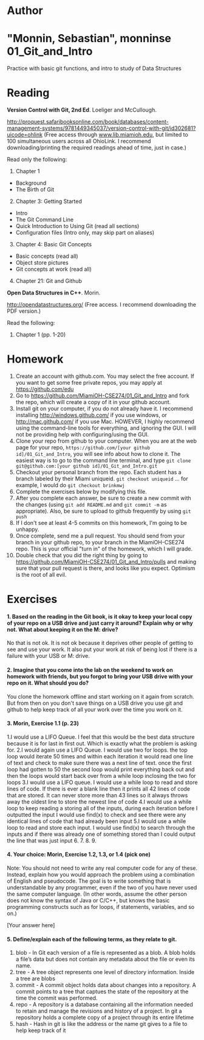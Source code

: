 Author
==========
"Monnin, Sebastian", monninse
01_Git_and_Intro
================

Practice with basic git functions, and intro to study of Data Structures

Reading
=======

**Version Control with Git, 2nd Ed**. Loeliger and McCullough. 

http://proquest.safaribooksonline.com/book/databases/content-management-systems/9781449345037/version-control-with-git/id302681?uicode=ohlink (Free access through www.lib.miamioh.edu, but limited to 100 simultaneous users across all OhioLink. I recommend downloading/printing the required readings ahead of time, just in case.)

Read only the following:

1. Chapter 1
  * Background
  * The Birth of Git
2. Chapter 3: Getting Started
  * Intro
  * The Git Command Line
  * Quick Introduction to Using Git (read all sections)
  * Configuration files (Intro only, may skip part on aliases)
3. Chapter 4: Basic Git Concepts
  * Basic concepts (read all)
  * Object store pictures
  * Git concepts at work (read all)
4. Chapter 21: Git and Github

**Open Data Structures in C++**. Morin. 

http://opendatastructures.org/ (Free access. I recommend downloading the PDF version.)

Read the following:

1. Chapter 1 (pp. 1-20)

Homework
========

1. Create an account with github.com. You may select the free account. If you want to get some free private repos, you may apply at https://github.com/edu
2. Go to https://github.com/MiamiOH-CSE274/01_Git_and_Intro and fork the repo, which will create a copy of it in your github account.
3. Install git on your computer, if you do not already have it. I recommend installing http://windows.github.com/ if you use windows, or http://mac.github.com/ if you use Mac. HOWEVER, I highly recommend using the command-line tools for everything, and ignoring the GUI. I will not be providing help with configuring/using the GUI.
4. Clone your repo from github to your computer. When you are at the web page for your repo, `https://github.com/[your github id]/01_Git_and_Intro`, you will see info about how to clone it. The easiest way is to go to the command line terminal, and type `git clone git@github.com:[your github id]/01_Git_and_Intro.git`
5. Checkout your personal branch from the repo. Each student has a branch labeled by their Miami uniqueid. `git checkout uniqueid` ... for example, I would do `git checkout brinkmwj`
6. Complete the exercises below by modifying this file.
7. After you complete each answer, be sure to create a new commit with the changes (using `git add README.md` and `git commit -m` as appropriate). Also, be sure to upload to github frequently by using `git push`
8. If I don't see at least 4-5 commits on this homework, I'm going to be unhappy.
9. Once complete, send me a pull request. You should send from your branch in your github repo, to your branch in the MiamiOH-CSE274 repo. This is your official "turn in" of the homework, which I will grade.
10. Double check that you did the right thing by going to https://github.com/MiamiOH-CSE274/01_Git_and_Intro/pulls and making sure that your pull request is there, and looks like you expect. Optimism is the root of all evil.

Exercises
=========

#### 1. Based on the reading in the Git book, is it okay to keep your local copy of your repo on a USB drive and just carry it around? Explain why or why not. What about keeping it on the M: drive?

No that is not ok. It is not ok because it deprives other people of getting to see and use your work. It also put your work at risk of being lost if there is a failure with your USB or M: drive.

#### 2. Imagine that you come into the lab on the weekend to work on homework with friends, but you forgot to bring your USB drive with your repo on it. What should you do?

You clone the homework offline and start working on it again from scratch. But from then on you don't save things on a USB drive you use git and github to help keep track of all your work over the time you work on it.

#### 3. Morin, Exercise 1.1 (p. 23)

1.I would use a LIFO Queue. I feel that this would be the best data structure because it is for last in first out. Which is exactly what the problem is asking for.
2.I would again use a LIFO Queue. I would use two for loops. the top loop would iterate 50 times and within each iteration it would read one line of text and check to make sure there was a next line of text. once the first loop had gotten to 50 the second loop would print everything back out and then the loops would start back over from a while loop inclosing the two for loops
3.I would use a LIFO queue. I would use a while loop to read and store lines of code. If there is ever a blank line then it prints all 42 lines of code that are stored. It can never store more than 43 lines so it always throws away the oldest line to store the newest line of code
4.I would use a while loop to keep reading a storing all of the inputs, during each iteration before I outputted the input I would use find(x) to check and see there were any identical lines of code that had already been input
5.I would use a while loop to read and store each input. I would use find(x) to search through the inputs and if there was already one of something stored than I could output the line that was just input
6.
7.
8.
9.

#### 4. Your choice: Morin, Exercise 1.2, 1.3, or 1.4 (pick one)

Note: You should not need to write any real computer code for any of these. Instead, explain how you would approach the problem using a combination of English and pseudocode. The goal is to write something that is understandable by any programmer, even if the two of you have never used the same computer language. (In other words, assume the other person does not know the syntax of Java or C/C++, but knows the basic programming constructs such as for loops, if statements, variables, and so on.)

[Your answer here]

#### 5. Define/explain each of the following terms, as they relate to git.

1. blob - In Git each version of a file is represented as a blob. A blob holds a file’s data but does not contain any metadata about the file or even its name.
2. tree - A tree object represents one level of directory information. Inside a tree are blobs
3. commit - A commit object holds data about changes into a repository. A commit points to a tree that captues the state of the repository at the time the commit was performed.
4. repo - A repository is a database containing all the information needed to retain and manage the revisions and history of a project. In git a repository holds a complete copy of a project through its entire lifetime
5. hash - Hash in git is like the address or the name git gives to a file to help keep track of it